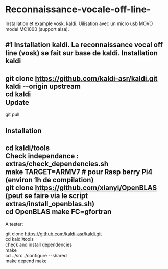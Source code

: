 # Reconnaissance-vocale-off-line-
Installation et example vosk, kaldi. 
Uilisation avec un micro usb MOVO model MC1000 (support alsa).

#1 Installation kaldi.
La reconnaissance vocal off line (vosk) se fait sur base de kaldi.
Installation kaldi  
------------------  
  git clone https://github.com/kaldi-asr/kaldi.git kaldi --origin upstream  
  cd kaldi  
Update  
------    
git pull    
  
Installation  
------------    
cd kaldi/tools  
Check independance : extras/check_dependencies.sh   
make TARGET=ARMV7     # pour Rasp berry Pi4 (environ 1h de compilation)  
git clone https://github.com/xianyi/OpenBLAS  (peut se faire via le script extras/install_openblas.sh)    
cd OpenBLAS 
make FC=gfortran  
--------------------------------------------  
A tester: 
  
git clone https://github.com/kaldi-asr/kaldi.git  
cd kaldi/tools  
check and install dependencies  
make  
cd ../src 
./configure --shared  
make depend 
make  
